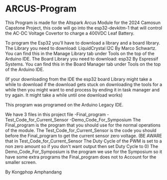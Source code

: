  # ARCUS-Program
This Program is made for the Altspark Arcus Module for the 2024 Camosun Capstone Project,
this code will go into the esp32-devkitm-1 that will control the AC-DC Voltage Covertor
to charge a 400VDC Leaf Battery.

To program the Esp32 you'll have to download a library and a board library.
The Library you need to download: LiquidCrystal I2C By Marco Schwartz.
You can find this in the Manage Library tab under Tools on the top of the Arduino IDE.
The Board Library you need to download: esp32 By Espressif Systems.
You can find this in the Board Manager tab under Tools on the top of the Arduino IDE.

(If your downloading from the IDE the esp32 board Library might take a while to download 
if the download gets stuck on downloading the tools for a while then you might want to 
end process by ending it in task manager and try again. It might take a while until one
download works)

This program was programed on the Arduino Legacy IDE.

We have 3 files in this project file
-Final_program
-Test_Code_for_Current_Sensor
-Demo_Code_For_Symposium
The Final_program is the program that you should use for the normal operations of the module.
The Test_Code_for_Current_Sensor is the code you should before the Final_program to get the current sensor zero voltage.
(BE AWARE that in Test_Code_for_Current_Sensor The Duty Cycle of the PWM is set to a non zero amount so if you don't want output then set Duty Cycle to 0)
The Demo_Code_For_Symposium is the program we use for the Symposium so it have some extra programs the Final_program does not to Account for the smaller screen.

By Kongphop Amphandang
